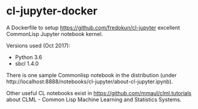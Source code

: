 # cl-jupyter-docker

A Dockerfile to setup https://github.com/fredokun/cl-jupyter excellent CommonLisp Jupyter notebook kernel.

Versions used (Oct 2017):
* Python 3.6
* sbcl 1.4.0

There is one sample Commonlisp notebook in the distribution (under http://localhost:8888/notebooks/cl-jupyter/about-cl-jupyter.ipynb).

Other useful CL notebooks exist in https://github.com/mmaul/clml.tutorials about  CLML - Common Lisp Machine Learning and Statistics Systems.
